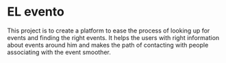 # EL evento
This project is to create a platform to ease the process of looking up for events and finding the right events. It helps the users with right information about events around him and makes the path of contacting with people associating with the event smoother.
